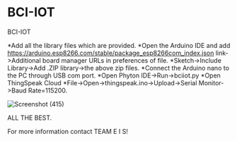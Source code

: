 # BCI-IOT
BCI-IOT

*Add all the library files which are provided.
*Open the Arduino IDE and add https://arduino.esp8266.com/stable/package_esp8266com_index.json link->Additional board manager URLs in preferences of file.
*Sketch->Include Library->Add .ZIP library->the above zip files.
*Connect the Arduino nano to the PC through USB com port.
*Open Phyton IDE->Run->bciiot.py
*Open ThingSpeak Cloud
*File->Open->thingspeak.ino->Upload->Serial Monitor->Baud Rate=115200.




![Screenshot (415)](https://user-images.githubusercontent.com/48161535/121486466-ca65ca00-c9ee-11eb-9ee5-1758a0fad39b.png)



ALL THE BEST.

For more information contact TEAM E I S!

